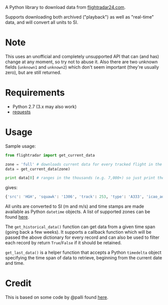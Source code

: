 A Python library to download data from [flightradar24.com](http://www.flightradar24.com/).

Supports downloading both archived ("playback") as well as "real-time" data, and will convert
all units to SI.

# Note

This uses an unofficial and completely unsupported API that can (and has) change at any moment, so try not to abuse it.
Also there are two unknown fields (`unknown1` and `unknown2`) which don't seem important (they're usually zero), but
are still returned.

# Requirements

* Python 2.7 (3.x may also work)
* [requests](http://docs.python-requests.org/en/latest/)

# Usage

Sample usage:

```python
from flightradar import get_current_data

zone = 'full' # downloads current data for every tracked flight in the world!
data = get_current_data(zone) 

print data[0] # ranges in the thousands (e.g. 7,000+) so just print the first flight
```

gives:

```python
{'src': 'HGH', 'squawk': '1306', 'track': 253, 'type': 'A333', 'icao_addr': '78012D', 'reg_num': 'B-HLJ', 'long': 115.46, 'unknown2': 0, 'dest': 'HKG', 'radar': 'T-VHHH21', 'unknown1': 0, 'callsign': 'HDA623', 'time': datetime.datetime(2014, 6, 15, 20, 35, 23), 'flight_num': 'KA623', 'lat': 22.62, 'alt': 8092.4400000000005, 'time_epoch': 1402882523, 'speed': 240.759999792, 'id': '395791a', 'vert_speed': -12.354560000000001}
```

All units are converted to SI (m and m/s) and time stamps are made available as Python `datetime` objects. A list of supported zones can be found [here](http://www.flightradar24.com/js/zones.js.php).

The `get_historical_data()` function can get data from a given time span (going back a few weeks). It supports a callback function which will be passed the above dictionary for every record and can also be used to filter each record by return `True`/`False` if it should be retained.

`get_last_data()` is a helper function that accepts a Python `timedelta` object specifying the time span of data to retrieve, beginning from the current date and time.


# Credit

This is based on some code by @palli found [here](https://github.com/palli/monitor-iceland/blob/master/scripts/dataminers/flightradar24.com.py).
